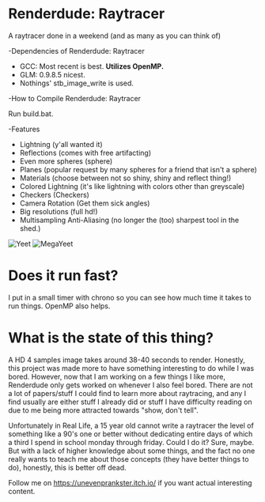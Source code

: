 # Renderdude: Raytracer
A raytracer done in a weekend (and as many as you can think of)

-Dependencies of Renderdude: Raytracer

* GCC: Most recent is best. **Utilizes OpenMP.**
* GLM: 0.9.8.5 nicest.
* Nothings' stb_image_write is used.

-How to Compile Renderdude: Raytracer

Run build.bat.

-Features

* Lightning (y'all wanted it)
* Reflections (comes with free artifacting)
* Even more spheres (sphere)
* Planes (popular request by many spheres for a friend that isn't a sphere)
* Materials (choose between not so shiny, shiny and reflect thing!)
* Colored Lightning (it's like lightning with colors other than greyscale)
* Checkers (Checkers)
* Camera Rotation (Get them sick angles)
* Big resolutions (full hd!)
* Multisampling Anti-Aliasing (no longer the (too) sharpest tool in the shed.)

![Yeet](https://cdn.discordapp.com/attachments/103875996138102784/558291903766986752/render.png)
![MegaYeet](https://cdn.discordapp.com/attachments/380799075538305025/557725814272163862/render.png)

# Does it run fast?
I put in a small timer with chrono so you can see how much time it takes to run things. OpenMP also helps.

# What is the state of this thing?
A HD 4 samples image takes around 38-40 seconds to render. Honestly, this project was made more to have something interesting to do while I was bored. However, now that I am working on a few things I like more, Renderdude only gets worked on whenever I also feel bored. There are not a lot of papers/stuff I could find to learn more about raytracing, and any I find usually are either stuff I already did or stuff I have difficulty reading on due to me being more attracted towards "show, don't tell". 

Unfortunately in Real Life, a 15 year old cannot write a raytracer the level of something like a 90's one or better without dedicating entire days of which a third I spend in school monday through friday. Could I do it? Sure, maybe. But with a lack of higher knowledge about some things, and the fact no one really wants to teach me about those concepts (they have better things to do), honestly, this is better off dead.

Follow me on https://unevenprankster.itch.io/ if you want actual interesting content.


